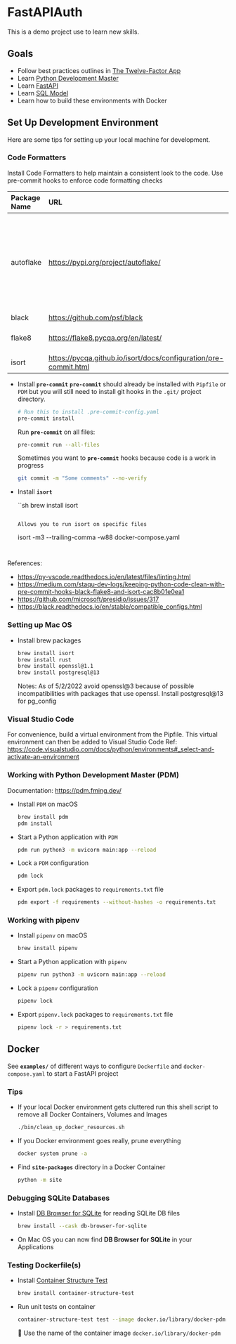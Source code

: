 # FastAPIAuth
This is a demo project use to learn new skills.

## Goals
- Follow best practices outlines in [The Twelve-Factor App](https://12factor.net/)
- Learn [Python Development Master](https://pdm.fming.dev/)
- Learn [FastAPI](https://fastapi.tiangolo.com/)
- Learn [SQL Model](https://sqlmodel.tiangolo.com/)
- Learn how to build these environments with Docker


## Set Up Development Environment
Here are some tips for setting up your local machine for development.

### Code Formatters
Install Code Formatters to help maintain a consistent look to the code.
Use pre-commit hooks to enforce code formatting checks

| Package Name | URL | Description |
|:---|:---|:---|
| autoflake | https://pypi.org/project/autoflake/ | autoflake removes unused imports and unused variables from Python code. It makes use of pyflakes to do this. |
| black | https://github.com/psf/black | |
| flake8 | https://flake8.pycqa.org/en/latest/ | Your Tool For Style Guide Enforcement. |
| isort | https://pycqa.github.io/isort/docs/configuration/pre-commit.html | Sort imports |


- Install **`pre-commit`**
  **`pre-commit`** should already be installed with `Pipfile` or `PDM` but you will still
  need to install git hooks in the `.git/` project directory.

  ```sh
  # Run this to install .pre-commit-config.yaml
  pre-commit install
  ```

  Run **`pre-commit`** on all files:

  ```sh
  pre-commit run --all-files
  ```

  Sometimes you want to **`pre-commit`** hooks because code is a work in progress

  ```sh
  git commit -m "Some comments" --no-verify
  ```


- Install **`isort`**

  ``sh
  brew install isort
  ```

  Allows you to run isort on specific files
  ```
  isort -m3 --trailing-comma -w88 docker-compose.yaml
  ```


References:
- https://py-vscode.readthedocs.io/en/latest/files/linting.html 
- https://medium.com/staqu-dev-logs/keeping-python-code-clean-with-pre-commit-hooks-black-flake8-and-isort-cac8b01e0ea1
- https://github.com/microsoft/presidio/issues/317
- https://black.readthedocs.io/en/stable/compatible_configs.html


### Setting up Mac OS

- Install brew packages

  ```sh
  brew install isort
  brew install rust
  brew install openssl@1.1
  brew install postgresql@13
  ```

  Notes: As of 5/2/2022 avoid openssl@3 because of possible incompatibilities with
         packages that use openssl.
         Install postgresql@13 for pg_config

### Visual Studio Code

For convenience, build a virtual environment from the Pipfile.
This virtual environment can then be added to Visual Studio Code
Ref: https://code.visualstudio.com/docs/python/environments#_select-and-activate-an-environment


### Working with Python Development Master (PDM)
Documentation: https://pdm.fming.dev/

- Install `PDM` on macOS

  ```sh
  brew install pdm
  pdm install
  ```

- Start a Python application with `PDM`

  ```sh
  pdm run python3 -m uvicorn main:app --reload
  ```

- Lock a `PDM` configuration

  ```sh
  pdm lock
  ```

- Export `pdm.lock` packages to `requirements.txt` file

  ```sh
  pdm export -f requirements --without-hashes -o requirements.txt
  ```

### Working with pipenv

- Install `pipenv` on macOS

  ```sh
  brew install pipenv
  ```

- Start a Python application with `pipenv`

  ```sh
  pipenv run python3 -m uvicorn main:app --reload
  ```

- Lock a `pipenv` configuration

  ```sh
  pipenv lock
  ```

- Export `pipenv.lock` packages to `requirements.txt` file

  ```sh
  pipenv lock -r > requirements.txt
  ```


## Docker
See **`examples/`** of different ways to configure `Dockerfile` and `docker-compose.yaml`
to start a FastAPI project


### Tips
- If your local Docker environment gets cluttered run this shell script
  to remove all Docker Containers, Volumes and Images

  ```sh
  ./bin/clean_up_docker_resources.sh
  ```

- If you Docker environment goes really, prune everything

  ```sh
  docker system prune -a
  ```

- Find **`site-packages`** directory in a Docker Container

  ```sh
  python -m site
  ```

### Debugging SQLite Databases

- Install [DB Browser for SQLite](https://sqlitebrowser.org/) for reading SQLite DB files

  ```sh
  brew install --cask db-browser-for-sqlite
  ```

- On Mac OS you can now find **DB Browser for SQLite** in your Applications



### Testing Dockerfile(s)

- Install [Container Structure Test](https://github.com/GoogleContainerTools/container-structure-test)

  ```sh
  brew install container-structure-test
  ```

- Run unit tests on container

  ```sh
  container-structure-test test --image docker.io/library/docker-pdm --config unit-test-dockerfile-pdm.yaml
  ```

  🔑 Use the name of the container image `docker.io/library/docker-pdm`

